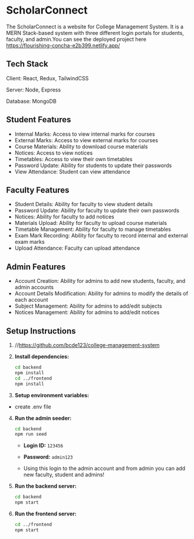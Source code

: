 # ScholarConnect

The ScholarConnect is a website for College Management System. It is a MERN Stack-based system with three different login portals for students, faculty, and admin.You can see the deployed project here https://flourishing-concha-e2b399.netlify.app/

## Tech Stack

Client: React, Redux, TailwindCSS

Server: Node, Express

Database: MongoDB

## Student Features

- Internal Marks: Access to view internal marks for courses
- External Marks: Access to view external marks for courses
- Course Materials: Ability to download course materials
- Notices: Access to view notices
- Timetables: Access to view their own timetables
- Password Update: Ability for students to update their passwords
- View Attendance: Student can view attendance

## Faculty Features

- Student Details: Ability for faculty to view student details
- Password Update: Ability for faculty to update their own passwords
- Notices: Ability for faculty to add notices
- Materials Upload: Ability for faculty to upload course materials
- Timetable Management: Ability for faculty to manage timetables
- Exam Mark Recording: Ability for faculty to record internal and external exam marks
- Upload Attendance: Faculty can upload attendance

## Admin Features

- Account Creation: Ability for admins to add new students, faculty, and admin accounts
- Account Details Modification: Ability for admins to modify the details of each account
- Subject Management: Ability for admins to add/edit subjects
- Notices Management: Ability for admins to add/edit notices

## Setup Instructions

1. //https://github.com/bcde123/college-management-system
2. **Install dependencies:**

   ```bash
   cd backend
   npm install
   cd ../frontend
   npm install
   ```

3. **Setup environment variables:**

- create .env file

4. **Run the admin seeder:**

   ```bash
   cd backend
   npm run seed
   ```

   - **Login ID:** `123456`
   - **Password:** `admin123`

   - Using this login to the admin account and from admin you can add new faculty, student and admins!

5. **Run the backend server:**

   ```bash
   cd backend
   npm start
   ```

6. **Run the frontend server:**

   ```bash
   cd ../frontend
   npm start
   ```
